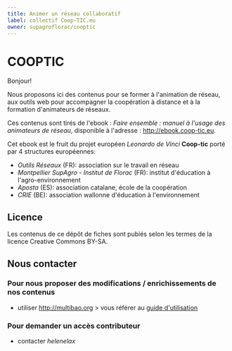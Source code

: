 ```yaml
---
title: Animer un réseau collaboratif
label: collectif Coop-TIC.eu
owner: supagroflorac/cooptic
---
```


# COOPTIC

Bonjour!

Nous proposons ici des contenus pour se former à l'animation de réseau, aux outils web pour accompagner la coopération à distance et à la formation d'animateurs de réseaux.

Ces contenus sont tirés de l'ebook : *Faire ensemble : manuel à l'usage des animateurs de réseau*, disponible à l'adresse : http://ebook.coop-tic.eu.

Cet ebook est le fruit du projet européen *Leonardo de Vinci* **Coop-tic** porté par 4 structures européennes:
* *Outils Réseaux* (FR): association sur le travail en réseau
* *Montpellier SupAgro - Institut de Florac* (FR): institut d'éducation à l'agro-environnement
* *Aposta* (ES): association catalane, école de la coopération
* *CRIE* (BE): association wallonne d'éducation à l'environnement

## Licence

Les contenus de ce dépôt de fiches sont pubiés selon les termes de la licence Creative Commons BY-SA.

## Nous contacter


### Pour nous proposer des modifications / enrichissements de nos contenus 

* utiliser http://multibao.org > vous référer au [guide d'utilisation](http://github.com/multibao/documentation/README.md)

### Pour demander un accès contributeur 

* contacter *helenelax*

